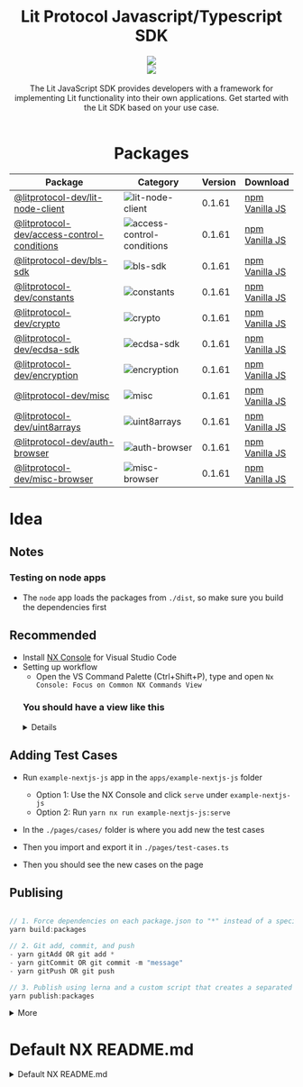 <div align="center">
<h1> Lit Protocol Javascript/Typescript SDK</h1>
<img src="https://i.ibb.co/p2xfzK1/Screenshot-2022-11-15-at-09-56-57.png">
<br/>
<img src="https://img.shields.io/twitter/follow/litprotocol?label=Follow&style=social"/>
<br/>
<br/>
The Lit JavaScript SDK provides developers with a framework for implementing Lit functionality into their own applications. Get started with the Lit SDK based on your use case.
<br /><br />


# Packages
<!-- autogen:package:start -->

Package | Category | Version | Download
--- | --- | --- | ---
| [@litprotocol-dev/lit-node-client](packages/lit-node-client) | ![lit-node-client](https://img.shields.io/badge/-bundled-17224B "lit-node-client") | 0.1.61 | <a target="_blank" href="https://www.npmjs.com/package/@litprotocol-dev/lit-node-client">npm</a><br/><a target="_blank" href="https://www.jsdelivr.com/package/npm/@litprotocol-dev/lit-node-client-vanilla">Vanilla JS</a>
| [@litprotocol-dev/access-control-conditions](packages/access-control-conditions) | ![access-control-conditions](https://img.shields.io/badge/-universal-8A6496 "access-control-conditions") | 0.1.61 | <a target="_blank" href="https://www.npmjs.com/package/@litprotocol-dev/access-control-conditions">npm</a><br/><a target="_blank" href="https://www.jsdelivr.com/package/npm/@litprotocol-dev/access-control-conditions-vanilla">Vanilla JS</a>
| [@litprotocol-dev/bls-sdk](packages/bls-sdk) | ![bls-sdk](https://img.shields.io/badge/-universal-8A6496 "bls-sdk") | 0.1.61 | <a target="_blank" href="https://www.npmjs.com/package/@litprotocol-dev/bls-sdk">npm</a><br/><a target="_blank" href="https://www.jsdelivr.com/package/npm/@litprotocol-dev/bls-sdk-vanilla">Vanilla JS</a>
| [@litprotocol-dev/constants](packages/constants) | ![constants](https://img.shields.io/badge/-universal-8A6496 "constants") | 0.1.61 | <a target="_blank" href="https://www.npmjs.com/package/@litprotocol-dev/constants">npm</a><br/><a target="_blank" href="https://www.jsdelivr.com/package/npm/@litprotocol-dev/constants-vanilla">Vanilla JS</a>
| [@litprotocol-dev/crypto](packages/crypto) | ![crypto](https://img.shields.io/badge/-universal-8A6496 "crypto") | 0.1.61 | <a target="_blank" href="https://www.npmjs.com/package/@litprotocol-dev/crypto">npm</a><br/><a target="_blank" href="https://www.jsdelivr.com/package/npm/@litprotocol-dev/crypto-vanilla">Vanilla JS</a>
| [@litprotocol-dev/ecdsa-sdk](packages/ecdsa-sdk) | ![ecdsa-sdk](https://img.shields.io/badge/-universal-8A6496 "ecdsa-sdk") | 0.1.61 | <a target="_blank" href="https://www.npmjs.com/package/@litprotocol-dev/ecdsa-sdk">npm</a><br/><a target="_blank" href="https://www.jsdelivr.com/package/npm/@litprotocol-dev/ecdsa-sdk-vanilla">Vanilla JS</a>
| [@litprotocol-dev/encryption](packages/encryption) | ![encryption](https://img.shields.io/badge/-universal-8A6496 "encryption") | 0.1.61 | <a target="_blank" href="https://www.npmjs.com/package/@litprotocol-dev/encryption">npm</a><br/><a target="_blank" href="https://www.jsdelivr.com/package/npm/@litprotocol-dev/encryption-vanilla">Vanilla JS</a>
| [@litprotocol-dev/misc](packages/misc) | ![misc](https://img.shields.io/badge/-universal-8A6496 "misc") | 0.1.61 | <a target="_blank" href="https://www.npmjs.com/package/@litprotocol-dev/misc">npm</a><br/><a target="_blank" href="https://www.jsdelivr.com/package/npm/@litprotocol-dev/misc-vanilla">Vanilla JS</a>
| [@litprotocol-dev/uint8arrays](packages/uint8arrays) | ![uint8arrays](https://img.shields.io/badge/-universal-8A6496 "uint8arrays") | 0.1.61 | <a target="_blank" href="https://www.npmjs.com/package/@litprotocol-dev/uint8arrays">npm</a><br/><a target="_blank" href="https://www.jsdelivr.com/package/npm/@litprotocol-dev/uint8arrays-vanilla">Vanilla JS</a>
| [@litprotocol-dev/auth-browser](packages/auth-browser) | ![auth-browser](https://img.shields.io/badge/-browser-E98869 "auth-browser") | 0.1.61 | <a target="_blank" href="https://www.npmjs.com/package/@litprotocol-dev/auth-browser">npm</a><br/><a target="_blank" href="https://www.jsdelivr.com/package/npm/@litprotocol-dev/auth-browser-vanilla">Vanilla JS</a>
| [@litprotocol-dev/misc-browser](packages/misc-browser) | ![misc-browser](https://img.shields.io/badge/-browser-E98869 "misc-browser") | 0.1.61 | <a target="_blank" href="https://www.npmjs.com/package/@litprotocol-dev/misc-browser">npm</a><br/><a target="_blank" href="https://www.jsdelivr.com/package/npm/@litprotocol-dev/misc-browser-vanilla">Vanilla JS</a>

<!-- autogen:package:end -->
</div>

# Idea

## Notes

### Testing on node apps

- The `node` app loads the packages from `./dist`, so make sure you build the dependencies first

## Recommended

- Install [NX Console](https://marketplace.visualstudio.com/items?itemName=nrwl.angular-console) for Visual Studio Code
- Setting up workflow
  - Open the VS Command Palette (Ctrl+Shift+P), type and open `Nx Console: Focus on Common NX Commands View`
  <summary><h3>You should have a view like this</h3></summary>
  <details>
  ![](https://i.ibb.co/HtpRN6b/image.png)
  </details>

## Adding Test Cases

- Run `example-nextjs-js` app in the `apps/example-nextjs-js` folder

  - Option 1: Use the NX Console and click `serve` under `example-nextjs-js`
  - Option 2: Run `yarn nx run example-nextjs-js:serve`

- In the `./pages/cases/` folder is where you add new the test cases
- Then you import and export it in `./pages/test-cases.ts`
- Then you should see the new cases on the page

## Publising

```js

// 1. Force dependencies on each package.json to "*" instead of a specific version, then build the packages
yarn build:packages

// 2. Git add, commit, and push
- yarn gitAdd OR git add *
- yarn gitCommit OR git commit -m "message"
- yarn gitPush OR git push

// 3. Publish using lerna and a custom script that creates a separated vanilla version of the SDK (Make sure you run `yarn npm login`)
yarn publish:packages

```

<details>
  <summary>More</summary>
  
  Packages inside the `packages` folder will be published automatically providing each `package.json` in each package has provide a `publichConfig` path, eg:

```json
{
  "name": "...",
  ...
  "publishConfig": {
    "access": "public",
    "directory": "../../dist/packages/core-browser"
  },
  ...
}
```

</details>

# Default NX README.md

<details>
<summary>Default NX README.md</summary>

Download [Nx](https://nx.dev) and open this project

This project was generated using [Nx](https://nx.dev).

<p style="text-align: center;"><img src="https://raw.githubusercontent.com/nrwl/nx/master/images/nx-logo.png" width="450"></p>

🔎 **Smart, Fast and Extensible Build System**

## Adding capabilities to your workspace

Nx supports many plugins which add capabilities for developing different types of applications and different tools.

These capabilities include generating applications, libraries, etc as well as the devtools to test, and build projects as well.

Below are our core plugins:

- [React](https://reactjs.org)
  - `npm install --save-dev @nrwl/react`
- Web (no framework frontends)
  - `npm install --save-dev @nrwl/web`
- [Angular](https://angular.io)
  - `npm install --save-dev @nrwl/angular`
- [Nest](https://nestjs.com)
  - `npm install --save-dev @nrwl/nest`
- [Express](https://expressjs.com)
  - `npm install --save-dev @nrwl/express`
- [Node](https://nodejs.org)
  - `npm install --save-dev @nrwl/node`

There are also many [community plugins](https://nx.dev/community) you could add.

## Generate an application

Run `nx g @nrwl/react:app my-app` to generate an application.

> You can use any of the plugins above to generate applications as well.

When using Nx, you can create multiple applications and libraries in the same workspace.

## Generate a library

Run `nx g @nrwl/react:lib my-lib` to generate a library.

> You can also use any of the plugins above to generate libraries as well.

Libraries are shareable across libraries and applications. They can be imported from `@litprotocol-dev/mylib`.

## Development server

Run `nx serve my-app` for a dev server. Navigate to http://localhost:4200/. The app will automatically reload if you change any of the source files.

## Code scaffolding

Run `nx g @nrwl/react:component my-component --project=my-app` to generate a new component.

## Build

Run `nx build my-app` to build the project. The build artifacts will be stored in the `dist/` directory. Use the `--prod` flag for a production build.

## Running unit tests

Run `nx test my-app` to execute the unit tests via [Jest](https://jestjs.io).

Run `nx affected:test` to execute the unit tests affected by a change.

## Running end-to-end tests

Run `nx e2e my-app` to execute the end-to-end tests via [Cypress](https://www.cypress.io).

Run `nx affected:e2e` to execute the end-to-end tests affected by a change.

## Understand your workspace

Run `nx graph` to see a diagram of the dependencies of your projects.

## Further help

Visit the [Nx Documentation](https://nx.dev) to learn more.

## ☁ Nx Cloud

### Distributed Computation Caching & Distributed Task Execution

<p style="text-align: center;"><img src="https://raw.githubusercontent.com/nrwl/nx/master/images/nx-cloud-card.png"></p>

Nx Cloud pairs with Nx in order to enable you to build and test code more rapidly, by up to 10 times. Even teams that are new to Nx can connect to Nx Cloud and start saving time instantly.

Teams using Nx gain the advantage of building full-stack applications with their preferred framework alongside Nx’s advanced code generation and project dependency graph, plus a unified experience for both frontend and backend developers.

Visit [Nx Cloud](https://nx.app/) to learn more.

</details>
